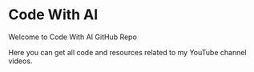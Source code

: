 # Code With AI 

Welcome to Code With AI GitHub Repo

Here you can get all code and resources related to my YouTube channel videos.
